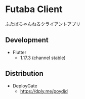 # Futaba Client

ふたばちゃんねるクライアントアプリ

## Development

- Flutter
  - 1.17.3 (channel stable)

## Distribution

- DeployGate
  - https://dply.me/poydjd
